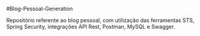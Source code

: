 #Blog-Pessoal-Generation

Repositório referente ao blog pessoal, com utilização das ferramentas STS, Spring Security, integrações API Rest, Postman, MySQL e Swagger. 
